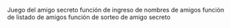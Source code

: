 Juego del amigo secreto
función de ingreso de nombres de amigos
función de listado de amigos
función de sorteo de amigo secreto
